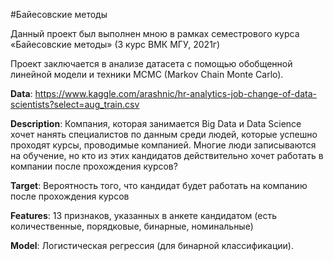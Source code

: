 #Байесовские методы

Данный проект был выполнен мною в рамках семестрового курса «Байесовские методы» (3 курс ВМК МГУ, 2021г)

Проект заключается в анализе датасета с помощью обобщенной линейной модели и техники MCMC (Markov Chain Monte Carlo). 

**Data**: https://www.kaggle.com/arashnic/hr-analytics-job-change-of-data-scientists?select=aug_train.csv

**Description**:
Компания, которая занимается Big Data и Data Science хочет нанять специалистов по данным среди людей, которые успешно проходят курсы, проводимые компанией. Многие люди записываются на обучение, но кто из этих кандидатов действительно хочет работать в компании после прохождения курсов?

**Target**: Вероятность того, что кандидат будет работать на компанию после прохождения курсов 

**Features**: 13 признаков, указанных в анкете кандидатом (есть количественные, порядковые, бинарные, номинальные) 

**Model**: Логистическая регрессия (для бинарной классификации).
